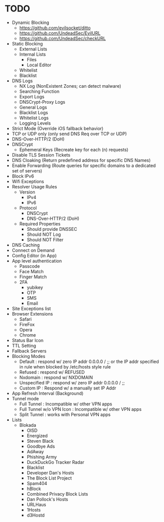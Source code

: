 # TODO
- Dynamic Blocking
  - https://github.com/evilsocket/ditto
  - https://github.com/UndeadSec/EvilURL
  - https://github.com/UndeadSec/checkURL
- Static Blocking
  - External Lists
  - Internal Lists
    - Files
    - Local Editor
  - Whitelist
  - Blacklist
- DNS Logs
  - NX Log (NonExistent Zones; can detect malware)
  - Searching Function
  - Export Logs
  - DNSCrypt-Proxy Logs
  - General Logs
  - Blacklist Logs
  - Whitelist Logs
  - Logging Levels
- Strict Mode (Override iOS fallback behavior)
- TCP or UDP only (only send DNS Req over TCP or UDP)
- DNS-Over-HTTP/2 (DoH)
- DNSCrypt
  - Ephemeral Keys (Recreate key for each (n) requests)
- Disable TLS Session Tickets
- DNS Cloaking (Return predefined address for specific DNS Names)
- Enable Forwarding (Route queries for specific domains to a dedicated set of servers)
- Block IPv6
- Wifi Exceptions
- Resolver Usage Rules
  - Version
    - IPv4
    - IPv6
  - Protocol
    - DNSCrypt
    - DNS-Over-HTTP/2 (DoH)
  - Required Properties
    - Should provide DNSSEC
    - Should NOT Log
    - Should NOT Filter
- DNS Caching
- Connect on Demand
- Config Editor (in App)
- App level authentication
  - Passcode
  - Face Match
  - Finger Match
  - 2FA
    - yubikey
    - OTP
    - SMS
    - Email
- Site Exceptions list
- Browser Extensions
  - Safari
  - FireFox
  - Opera
  - Chrome
- Status Bar Icon
- TTL Setting
- Fallback Servers
- Blocking Modes
  - Default : respond w/ zero IP addr 0.0.0.0 / ;; or the IP addr specified in rule when blocked by /etc/hosts style rule
  - Refused : respond w/ REFUSED
  - Nxdomain : respond w/ NXDOMAIN
  - Unspecified IP : respond w/ zero IP addr 0.0.0.0 / ;;
  - Custom IP : Respond w/ a manually set IP Addr
- App Refresh Interval (Background)
- Tunnel mode
  - Full Tunnel : Incompatible w/ other VPN apps
  - Full Tunnel w/o VPN Icon : Incompatible w/ other VPN apps
  - Split Tunnel : works with Personal VPN apps
- Lists
  - Blokada
    - OISD
    - Energized
    - Steven Black
    - Goodbye Ads
    - AdAway
    - Phishing Army
    - DuckDuckGo Tracker Radar
    - Blacklist
    - Developer Dan's Hosts
    - The Block  List Project
    - Spam404
    - hBlock
    - Combined Privacy Block Lists
    - Dan Pollock's Hosts
    - URLHaus
    - 1Hosts
    - d3Hostd
